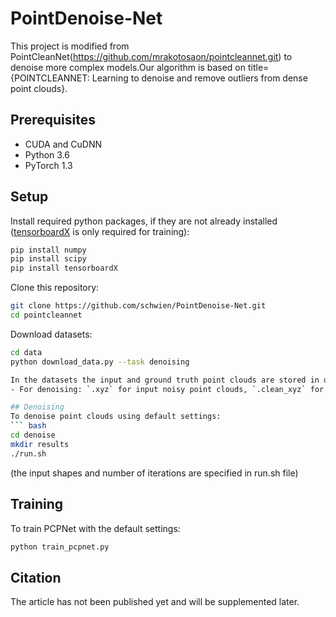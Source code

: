 # PointDenoise-Net
This project is modified from PointCleanNet(https://github.com/mrakotosaon/pointcleannet.git) to denoise more complex models.Our algorithm is based on title={POINTCLEANNET: Learning to denoise and remove outliers from dense point clouds}.
## Prerequisites
* CUDA and CuDNN 
* Python 3.6
* PyTorch 1.3

## Setup
Install required python packages, if they are not already installed ([tensorboardX](https://github.com/lanpa/tensorboard-pytorch) is only required for training):
``` bash
pip install numpy
pip install scipy
pip install tensorboardX
```
Clone this repository:
``` bash
git clone https://github.com/schwien/PointDenoise-Net.git
cd pointcleannet
```

Download datasets:
``` bash
cd data
python download_data.py --task denoising

In the datasets the input and ground truth point clouds are stored in different files with the same name but with different extensions.
- For denoising: `.xyz` for input noisy point clouds, `.clean_xyz` for the ground truth.

## Denoising
To denoise point clouds using default settings:
``` bash
cd denoise
mkdir results
./run.sh
```
(the input shapes and number of iterations are specified in run.sh file)

## Training
To train PCPNet with the default settings:
``` bash
python train_pcpnet.py
```
## Citation
The article has not been published yet and will be supplemented later.

